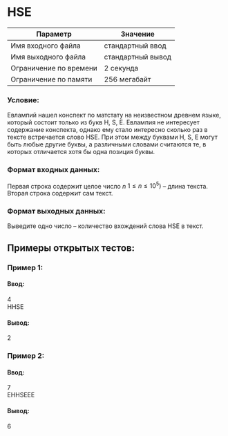 # HSE

| Параметр               | Значение          |
|------------------------|-------------------|
| Имя входного файла     | стандартный ввод  |
| Имя выходного файла    | стандартный вывод |
| Ограничение по времени | 2 секунда         |
| Ограничение по памяти  | 256 мегабайт      |

### Условие:

Евлампий нашел конспект по матстату на неизвестном древнем языке, который состоит только из букв H, S, E. Евлампия не
интересует содержание конспекта, однако ему стало интересно сколько раз в тексте встречается слово HSE. При этом между
буквами H, S, E могут быть любые другие буквы, а различными словами считаются те, в которых отличается хотя бы одна
позиция буквы.

### Формат входных данных:

Первая строка содержит целое число $n$ $1 \leq n \leq 10^5)$ – длина текста.  
Вторая строка содержит сам текст.

### Формат выходных данных:

Выведите одно число – количество вхождений слова HSE в текст.

## Примеры открытых тестов:

### Пример 1:

#### Ввод:

4  
HHSE

#### Вывод:

2

### Пример 2:

#### Ввод:

7  
EHHSEEE

#### Вывод:

6
